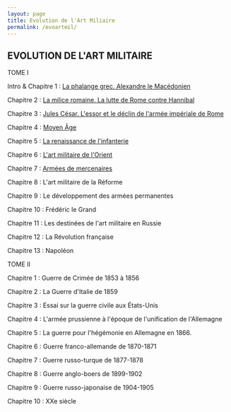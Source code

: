 ```yaml
---
layout: page
title: Evolution de l'Art Miliaire
permalink: /evoartmil/
---
```



## EVOLUTION DE L'ART MILITAIRE

TOME I

Intro & Chapitre 1 : [La phalange grec. Alexandre le Macédonien](T1C1.pdf)

Chapitre 2 : [La milice romaine. La lutte de Rome contre Hannibal](T1C2.pdf)

Chapitre 3 : [Jules César. L'essor et le déclin de l'armée impériale de Rome](T1C3.pdf)

Chapitre 4 : [Moyen Âge](T1C4.pdf)

Chapitre 5 : [La renaissance de l'infanterie](T1C5.pdf)

Chapitre 6 : [L'art militaire de l'Orient](T1C6.pdf)

Chapitre 7 : [Armées de mercenaires](T1C7.pdf)

Chapitre 8 : L'art militaire de la Réforme

Chapitre 9 : Le développement des armées permanentes

Chapitre 10 : Frédéric le Grand

Chapitre 11 : Les destinées de l'art militaire en Russie

Chapitre 12 : La Révolution française

Chapitre 13 : Napoléon

TOME II

Chapitre 1 : Guerre de Crimée de 1853 à 1856

Chapitre 2 : La Guerre d'Italie de 1859

Chapitre 3 : Essai sur la guerre civile aux États-Unis

Chapitre 4 : L'armée prussienne à l'époque de l'unification de l'Allemagne

Chapitre 5 : La guerre pour l'hégémonie en Allemagne en 1866.

Chapitre 6 : Guerre franco-allemande de 1870-1871

Chapitre 7 : Guerre russo-turque de 1877-1878

Chapitre 8 : Guerre anglo-boers de 1899-1902

Chapitre 9 : Guerre russo-japonaise de 1904-1905

Chapitre 10 : XXe siècle
